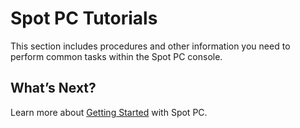 <meta name="robots" content="noindex">

# Spot PC Tutorials
This section includes procedures and other information you need to perform common tasks within the Spot PC console.




## What’s Next?

Learn more about [Getting Started](spot-pc/getting-started/) with Spot PC.
